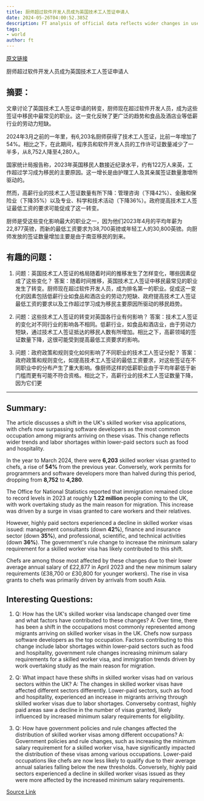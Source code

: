 ```yaml
---
title: 厨师超过软件开发人员成为英国技术工人签证申请人
date: 2024-05-26T04:00:52.385Z
description: FT analysis of official data reflects wider changes in use of hiring route
tags: 
- world
author: ft
---
```


[原文链接](https://ft.com/content/0e276992-89a3-4046-b005-e66b4b9147c0)

厨师超过软件开发人员成为英国技术工人签证申请人

## 摘要：
文章讨论了英国技术工人签证申请的转变，厨师现在超过软件开发人员，成为这些签证中移民中最常见的职业。这一变化反映了更广泛的趋势和食品及酒店业等低薪行业的劳动力短缺。

2024年3月之前的一年里，有6,203名厨师获得了技术工人签证，比前一年增加了54%。相比之下，在此期间，程序员和软件开发人员的工作许可证数量减少了一半多，从8,752人降至4,280人。

国家统计局报告称，2023年英国移民人数接近纪录水平，约有122万人来英，工作超过学习成为移民的主要原因。这一增长是由护理工人及其亲属签证数量激增所驱动的。

然而，高薪行业的技术工人签证数量有所下降：管理咨询（下降42%）、金融和保险业（下降35%）以及专业、科学和技术活动（下降36%）。政府提高技术工人签证最低工资的要求可能促成了这一转变。

厨师是受这些变化影响最大的职业之一，因为他们2023年4月的平均年薪为22,877英镑，而新的最低工资要求为38,700英镑或年轻工人的30,800英镑。向厨师发放的签证数量增加主要是由于南亚移民的到来。

## 有趣的问题：

1. 问题：英国技术工人签证的格局随着时间的推移发生了怎样变化，哪些因素促成了这些变化？
   答案：随着时间推移，英国技术工人签证中移民最常见的职业发生了转变。厨师现在超过软件开发人员，成为排名第一的职业。促成这一变化的因素包括低薪行业如食品和酒店业的劳动力短缺、政府提高技术工人签证最低工资的要求以及工作超过学习成为移民主要原因所驱动的移民趋势。

2. 问题：这些技术工人签证的转变对英国各行业有何影响？
   答案：技术工人签证的变化对不同行业的影响各不相同。低薪行业，如食品和酒店业，由于劳动力短缺，通过技术工人签证抵达的移民人数有所增加。相比之下，高薪领域的签证数量下降，这很可能受到提高最低工资要求的影响。

3. 问题：政府政策和规则变化如何影响了不同职业的技术工人签证分配？
   答案：政府政策和规则变化，如提高技术工人签证的最低工资要求，对这些签证在不同职业中的分布产生了重大影响。像厨师这样的低薪职业由于平均年薪低于新门槛而更有可能不符合资格。相比之下，高薪行业的技术工人签证数量下降，因为它们更

---

## Summary:
The article discusses a shift in the UK's skilled worker visa applications, with chefs now surpassing software developers as the most common occupation among migrants arriving on these visas. This change reflects wider trends and labor shortages within lower-paid sectors such as food and hospitality.

In the year to March 2024, there were **6,203** skilled worker visas granted to chefs, a rise of **54%** from the previous year. Conversely, work permits for programmers and software developers more than halved during this period, dropping from **8,752** to **4,280**.

The Office for National Statistics reported that immigration remained close to record levels in 2023 at roughly **1.22 million** people coming to the UK, with work overtaking study as the main reason for migration. This increase was driven by a surge in visas granted to care workers and their relatives.

However, highly paid sectors experienced a decline in skilled worker visas issued: management consultants (down **42%**), finance and insurance sector (down **35%**), and professional, scientific, and technical activities (down **36%**). The government's rule change to increase the minimum salary requirement for a skilled worker visa has likely contributed to this shift.

Chefs are among those most affected by these changes due to their lower average annual salary of £22,877 in April 2023 and the new minimum salary requirements (£38,700 or £30,800 for younger workers). The rise in visa grants to chefs was primarily driven by arrivals from south Asia.

## Interesting Questions:
1. Q: How has the UK's skilled worker visa landscape changed over time and what factors have contributed to these changes?
   A: Over time, there has been a shift in the occupations most commonly represented among migrants arriving on skilled worker visas in the UK. Chefs now surpass software developers as the top occupation. Factors contributing to this change include labor shortages within lower-paid sectors such as food and hospitality, government rule changes increasing minimum salary requirements for a skilled worker visa, and immigration trends driven by work overtaking study as the main reason for migration.
   
2. Q: What impact have these shifts in skilled worker visas had on various sectors within the UK?
   A: The changes in skilled worker visas have affected different sectors differently. Lower-paid sectors, such as food and hospitality, experienced an increase in migrants arriving through skilled worker visas due to labor shortages. Converseby contrast, highly paid areas saw a decline in the number of visas granted, likely influenced by increased minimum salary requirements for eligibility.
   
3. Q: How have government policies and rule changes affected the distribution of skilled worker visas among different occupations?
   A: Government policies and rule changes, such as increasing the minimum salary requirement for a skilled worker visa, have significantly impacted the distribution of these visas among various occupations. Lower-paid occupations like chefs are now less likely to qualify due to their average annual salaries falling below the new thresholds. Conversely, highly paid sectors experienced a decline in skilled worker visas issued as they were more affected by the increased minimum salary requirements.

[Source Link](https://ft.com/content/0e276992-89a3-4046-b005-e66b4b9147c0)

